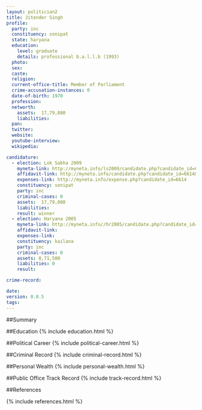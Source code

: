 ```yaml
---
layout: politician2
title: Jitender Singh
profile: 
  party: inc
  constituency: sonipat
  state: haryana
  education: 
    level: graduate
    details: professional b.a.l.l.b (1993)
  photo: 
  sex: 
  caste: 
  religion: 
  current-office-title: Member of Parliament
  crime-accusation-instances: 0
  date-of-birth: 1970
  profession: 
  networth: 
    assets:  17,79,080
    liabilities: 
  pan: 
  twitter: 
  website: 
  youtube-interview: 
  wikipedia: 

candidature: 
  - election: Lok Sabha 2009
    myneta-link: http://myneta.info/ls2009/candidate.php?candidate_id=6614
    affidavit-link: http://myneta.info/candidate.php?candidate_id=6614&scan=original
    expenses-link: http://myneta.info/expense.php?candidate_id=6614
    constituency: sonipat 
    party: inc
    criminal-cases: 0
    assets:  17,79,080
    liabilities: 
    result: winner 
  - election: Haryana 2005
    myneta-link: http://myneta.info//hr2005/candidate.php?candidate_id=866
    affidavit-link: 
    expenses-link: 
    constituency: kailana 
    party: inc
    criminal-cases: 0
    assets: 8,71,500
    liabilities: 0
    result:  

crime-record: 

date: 
version: 0.0.5
tags: 
---
```

##Summary


##Education
{% include education.html %}


##Political Career
{% include political-career.html %}


##Criminal Record
{% include criminal-record.html %}


##Personal Wealth
{% include personal-wealth.html %}


##Public Office Track Record
{% include track-record.html %}


##References


{% include references.html %}